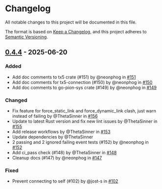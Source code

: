 # Changelog

All notable changes to this project will be documented in this file.

The format is based on [Keep a Changelog](https://keepachangelog.com/en/1.0.0/),
and this project adheres to [Semantic Versioning](https://semver.org/spec/v2.0.0.html).

## [0.4.4] - 2025-06-20

### Added

- Add doc comments to tx5 crate (#151) by @neonphog in [#151](https://github.com/holochain/tx5/pull/151)
- Add doc comments for tx5-connection (#150) by @neonphog in [#150](https://github.com/holochain/tx5/pull/150)
- Add doc comments to go-pion-sys crate (#149) by @neonphog in [#149](https://github.com/holochain/tx5/pull/149)

### Changed

- Fix feature for force_static_link and force_dynamic_link clash, just warn instead of failing by @ThetaSinner in [#156](https://github.com/holochain/tx5/pull/156)
- Update to latest Rust version and fix new lint issues by @ThetaSinner in [#155](https://github.com/holochain/tx5/pull/155)
- Add release workflows by @ThetaSinner in [#153](https://github.com/holochain/tx5/pull/153)
- Update dependencies by @ThetaSinner
- 2 passing and 2 ignored failing event tests (#152) by @neonphog in [#152](https://github.com/holochain/tx5/pull/152)
- Add ci_pass check (#148) by @ThetaSinner in [#148](https://github.com/holochain/tx5/pull/148)
- Cleanup docs (#147) by @neonphog in [#147](https://github.com/holochain/tx5/pull/147)

### Fixed

- Prevent connecting to self (#102) by @jost-s in [#102](https://github.com/holochain/tx5/pull/102)

[0.4.4]: https://github.com/holochain/tx5/compare/v0.4.3..v0.4.4

<!-- generated by git-cliff -->
